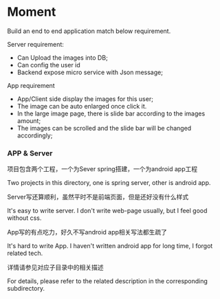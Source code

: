# Moment

Build an end to end application match below requirement.

Server requirement: 
- Can Upload the images into DB;
- Can config the user id
- Backend expose micro service with Json message;

App requirement
- App/Client side display the images for this user;
- The image can be auto enlarged once click it.
- In the large image page, there is slide bar according to the images amount;
- The images can be scrolled and the slide bar will be changed accordingly;

### APP & Server

项目包含两个工程，一个为Sever spring搭建，一个为android app工程

Two projects in this directory, one is spring server, other is android app.

Server写还算顺利，虽然平时不是前端页面，但是还好没有什么样式

It's easy to write server. I don't write web-page usually, but I feel good without css.

App写的有点吃力，好久不写android app相关写法都生疏了

It's hard to write App. I haven't written android app for long time, I forgot related tech.

详情请参见对应子目录中的相关描述

For details, please refer to the related description in the corresponding subdirectory.
